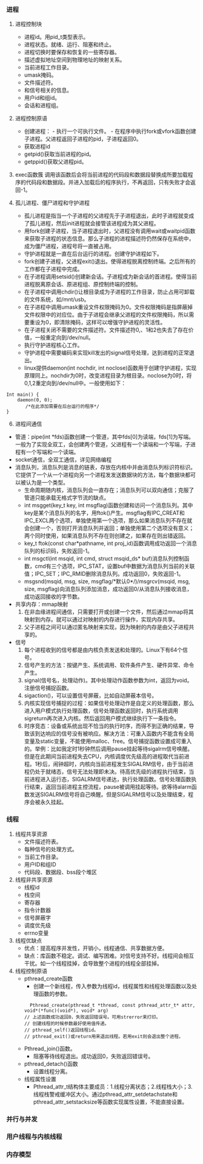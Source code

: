### 进程
1. 进程控制块
    - 进程id。用pid_t类型表示。
    - 进程状态。就绪、运行、阻塞和终止。
    - 进程切换时要保存和恢复的一些寄存器。
    - 描述虚拟地址空间到物理地址的映射关系。
    - 当前进程工作目录。
    - umask掩码。
    - 文件描述符。
    - 和信号相关的信息。
    - 用户id和组id。
    - 会话和进程组。
2.	进程控制原语
    - 创建进程：
		   - 执行一个可执行文件。
		   - 在程序中执行fork或vfork函数创建子进程。父进程返回子进程的pid，子进程返回0。
    - 获取进程id
    - getpid()获取当前进程的pid。
    - getppid()获取父进程pid。
3.	exec函数簇
	调用该函数后会将当前进程的代码段和数据段替换成所要加载程序的代码段和数据段。并进入加载后的程序执行，不再返回，只有失败才会返回-1。

4. 孤儿进程、僵尸进程和守护进程
    - 孤儿进程是指当一个子进程的父进程先于子进程退出，此时子进程就变成了孤儿进程，然后init进程就会接管该进程成为其父进程。
    - 用fork创建子进程，当子进程退出时，父进程没有调用wait或waitpid函数来获取子进程的状态信息。那么子进程的进程描述符仍然保存在系统中，成为僵尸进程，进程号将一直被占用。
    - 守护进程就是一直在后台运行的进程。创建守护进程如下。
    - fork创建子进程，父进程exit()退出。使得进程脱离控制终端。之后所有的工作都在子进程中完成。
    - 在子进程调用setsid()创建新会话。子进程成为新会话的首进程。使得当前进程脱离原会话、原进程组、原控制终端的控制。
    - 在子进程中调用chdir()让根目录成为子进程的工作目录，防止占用可卸载的文件系统，如/mnt/usb。
    - 在子进程中调用umask重设文件权限掩码为0。文件权限掩码是指屏蔽掉文件权限中的对应位。由于子进程会继承父进程的文件权限掩码，所以需要重设为0，即清除掩码，这样可以增强守护进程的灵活性。
    - 在子进程关闭不需要的文件描述符。文件描述符0,、1和2也失去了存在价值，一般重定向到/dev/null。
    - 执行守护进程核心工作。
    - 守护进程中需要编码来实现kill发出的signal信号处理，达到进程的正常退出。
    - linux提供daemon(int nochdir, int noclose)函数用于创建守护进程，实现原理同上。nochdir为0时，改变进程目录为根目录。noclose为0时，将0,1,2重定向到/dev/null中。一般使用如下：
```
Int main() {
    daemon(0, 0);
	   /*在此添加需要在后台运行的程序*/
}
```
6. 进程间通信
- 管道：pipe(int *fds)函数创建一个管道，其中fds[0]为读端，fds[1]为写端。一般为了实现全双工，会创建两个管道，父进程有一个读端和一个写端，子进程有一个写端和一个读端。
- socket通信，全双工通信，详见网络编程
- 消息队列，消息队列是消息的链表，存放在内核中并由消息队列标识符标识。它提供了一个从一个进程向另一个进程发发送数据块的方法，每个数据块都可以被认为是一个类型。
    - 生命周期随内核，消息队列会一直存在；消息队列可以双向通信；克服了管道只能承载无格式字节流的缺点。
    - int msgget(key_t key, int msgflag)函数创建和访问一个消息队列。其中key是某个消息队列的名字，用ftok()产生。msgflag有IPC_CREAT和IPC_EXCL两个选项，单独使用第一个选项，那么如果消息队列不存在就会创建一个，否则打开消息队列并返回；单独使用第二个选项没有意义；两个同时使用，如果消息队列不存在则创建之，如果存在则出错返回。
    - key_t ftok(const char*pathname, int proj_id)函数调用成功返回一个消息队列的标识码，失败返回-1。
    - int msgctl(int msqid, int cmd, struct msqid_ds* buf)消息队列控制函数，cmd有三个选项，IPC_STAT，设置buf中数据为消息队列当前的关联值；IPC_SET；IPC_RMID删除消息队列。成功返回0，失败返回-1。
    - msgsnd(msqid, msg, size, msgflag\/\*默认0*\/)/msgrcv(msqid, msg, size, msgflag)向消息队列添加消息，成功返回0/从消息队列接收消息，成功返回接收的字节数。
- 共享内存：mmap映射
    1. 在非血缘进程间通信，只需要打开或创建一个文件，然后通过mmap将其映射到内存。就可以通过对映射的内存进行操作，实现内存共享。
    2. 父子进程之间可以通过匿名映射来实现，因为映射的内存是由父子进程共享的。
- 信号
	1. 每个进程收到的信号都是由内核负责发送和处理的。Linux下有64个信号。
	2. 信号产生的方法：按键产生、系统调用、软件条件产生、硬件异常、命令产生。
	3. signal(信号名，处理动作)。其中处理动作函数参数为int，返回为void。注册信号捕捉函数。
	4. sigaction()，可以设置信号屏蔽，比如自动屏蔽本信号。
	5. 内核实现信号捕捉的过程：如果信号处理动作是自定义的处理函数，那么进入用户模式执行处理函数，信号处理函数返回时，执行系统调用sigreturn再次进入内核。然后返回用户模式继续执行下一条指令。
	6. 时序竞态：设备或系统出现不恰当的执行时序，而得不到正确的结果，导致该到达响应的信号没有被响应。解决方法：可重入函数内不能含有全局变量及static变量，不能使用malloc、free。信号捕捉函数设置成可重入的。举例：比如我定时1秒钟然后调用pause挂起等待sigalrm信号唤醒。但是在此期间当前进程失去CPU，内核调度优先级高的进程取代当前进程。1秒后，闹钟超时，内核向当前进程发生SIGALRM信号，由于当前进程仍处于就绪态，信号无法处理即未决。待高优先级的进程执行结束，当前进程进入运行态，SIGALRM信号递达，执行处理函数。信号处理函数执行结束，返回当前进程主控流程，pause被调用挂起等待。欲等待alarm函数发送SIGALRM信号将自己唤醒。但是SIGALRM信号以及处理结束，程序会被永久挂起。

### 线程
1. 线程共享资源
    - 文件描述符表。
    - 每种信号的处理方式。
    - 当前工作目录。
    - 用户ID和组ID
    - 代码段、数据段、bss段个堆区
2. 线程非共享资源
    - 线程id
    - 栈空间
    - 寄存器
    - 指令计数器
    - 信号屏蔽字
    - 调度优先级
    - errno变量
3. 线程优缺点
    - 优点：提高程序并发性，开销小，线程通信、共享数据方便。
    - 缺点：库函数不稳定。调试、编写困难。对信号支持不好。线程间会相互干扰。如一个线程挂掉，会导致整个进程的线程全部挂掉。
4. 线程控制原语
    - pthread_create函数
	     - 创建一个新线程，传入参数为线程id，线程属性和线程处理函数以及处理函数的参数。
       ```
	     Pthread_create(pthread_t *thread, const pthread_attr_t* attr, void*(*func)(void*), void* arg)
       // 上述函数成功返回0，失败返回错误号。可用strerror来打印。
       // 创建线程的时候参数最好使用值传递。
       // pthread_self()返回线程id。
       // pthread_exit()或return用来退出线程。若用exit则会退出整个进程。
       ```
    - Pthread_join()函数。
      - 阻塞等待线程退出。成功返回0，失败返回错误号。
    - pthread_detach()函数
	    - 设置线程分离。
    - 线程属性设置
	    - Pthread_attr_t结构体主要成员：1.线程分离状态；2.线程栈大小；3.线程栈警戒缓冲区大小。通过pthread_attr_setdetachstate和pthread_attr_setstacksize等函数实现属性设置，不能直接设置。
### 并行与并发

### 用户线程与内核线程

### 内存模型
